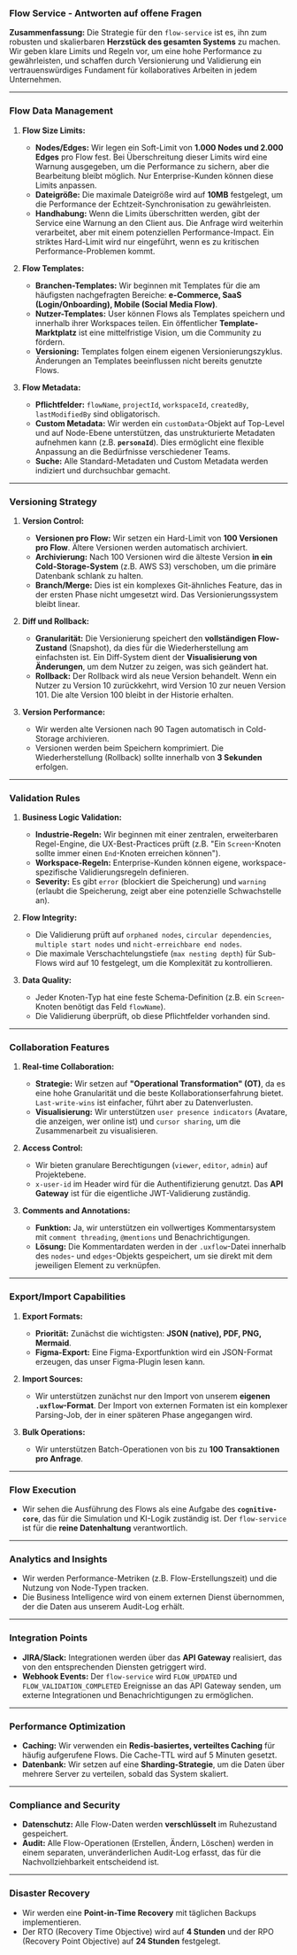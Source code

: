 ### Flow Service - Antworten auf offene Fragen

**Zusammenfassung:** Die Strategie für den `flow-service` ist es, ihn zum robusten und skalierbaren **Herzstück des gesamten Systems** zu machen. Wir geben klare Limits und Regeln vor, um eine hohe Performance zu gewährleisten, und schaffen durch Versionierung und Validierung ein vertrauenswürdiges Fundament für kollaboratives Arbeiten in jedem Unternehmen.

---

### Flow Data Management

1.  **Flow Size Limits:**
    * **Nodes/Edges:** Wir legen ein Soft-Limit von **1.000 Nodes und 2.000 Edges** pro Flow fest. Bei Überschreitung dieser Limits wird eine Warnung ausgegeben, um die Performance zu sichern, aber die Bearbeitung bleibt möglich. Nur Enterprise-Kunden können diese Limits anpassen.
    * **Dateigröße:** Die maximale Dateigröße wird auf **10MB** festgelegt, um die Performance der Echtzeit-Synchronisation zu gewährleisten.
    * **Handhabung:** Wenn die Limits überschritten werden, gibt der Service eine Warnung an den Client aus. Die Anfrage wird weiterhin verarbeitet, aber mit einem potenziellen Performance-Impact. Ein striktes Hard-Limit wird nur eingeführt, wenn es zu kritischen Performance-Problemen kommt.

2.  **Flow Templates:**
    * **Branchen-Templates:** Wir beginnen mit Templates für die am häufigsten nachgefragten Bereiche: **e-Commerce, SaaS (Login/Onboarding), Mobile (Social Media Flow)**.
    * **Nutzer-Templates:** User können Flows als Templates speichern und innerhalb ihrer Workspaces teilen. Ein öffentlicher **Template-Marktplatz** ist eine mittelfristige Vision, um die Community zu fördern.
    * **Versioning:** Templates folgen einem eigenen Versionierungszyklus. Änderungen an Templates beeinflussen nicht bereits genutzte Flows.

3.  **Flow Metadata:**
    * **Pflichtfelder:** `flowName`, `projectId`, `workspaceId`, `createdBy`, `lastModifiedBy` sind obligatorisch.
    * **Custom Metadata:** Wir werden ein `customData`-Objekt auf Top-Level und auf Node-Ebene unterstützen, das unstrukturierte Metadaten aufnehmen kann (z.B. **`personaId`**). Dies ermöglicht eine flexible Anpassung an die Bedürfnisse verschiedener Teams.
    * **Suche:** Alle Standard-Metadaten und Custom Metadata werden indiziert und durchsuchbar gemacht.

---

### Versioning Strategy

1.  **Version Control:**
    * **Versionen pro Flow:** Wir setzen ein Hard-Limit von **100 Versionen pro Flow**. Ältere Versionen werden automatisch archiviert.
    * **Archivierung:** Nach 100 Versionen wird die älteste Version **in ein Cold-Storage-System** (z.B. AWS S3) verschoben, um die primäre Datenbank schlank zu halten.
    * **Branch/Merge:** Dies ist ein komplexes Git-ähnliches Feature, das in der ersten Phase nicht umgesetzt wird. Das Versionierungssystem bleibt linear.

2.  **Diff und Rollback:**
    * **Granularität:** Die Versionierung speichert den **vollständigen Flow-Zustand** (Snapshot), da dies für die Wiederherstellung am einfachsten ist. Ein Diff-System dient der **Visualisierung von Änderungen**, um dem Nutzer zu zeigen, was sich geändert hat.
    * **Rollback:** Der Rollback wird als neue Version behandelt. Wenn ein Nutzer zu Version 10 zurückkehrt, wird Version 10 zur neuen Version 101. Die alte Version 100 bleibt in der Historie erhalten.

3.  **Version Performance:**
    * Wir werden alte Versionen nach 90 Tagen automatisch in Cold-Storage archivieren.
    * Versionen werden beim Speichern komprimiert. Die Wiederherstellung (Rollback) sollte innerhalb von **3 Sekunden** erfolgen.

---

### Validation Rules

1.  **Business Logic Validation:**
    * **Industrie-Regeln:** Wir beginnen mit einer zentralen, erweiterbaren Regel-Engine, die UX-Best-Practices prüft (z.B. "Ein `Screen`-Knoten sollte immer einen `End`-Knoten erreichen können").
    * **Workspace-Regeln:** Enterprise-Kunden können eigene, workspace-spezifische Validierungsregeln definieren.
    * **Severity:** Es gibt `error` (blockiert die Speicherung) und `warning` (erlaubt die Speicherung, zeigt aber eine potenzielle Schwachstelle an).

2.  **Flow Integrity:**
    * Die Validierung prüft auf `orphaned nodes`, `circular dependencies`, `multiple start nodes` und `nicht-erreichbare end nodes`.
    * Die maximale Verschachtelungstiefe (`max nesting depth`) für Sub-Flows wird auf 10 festgelegt, um die Komplexität zu kontrollieren.

3.  **Data Quality:**
    * Jeder Knoten-Typ hat eine feste Schema-Definition (z.B. ein `Screen`-Knoten benötigt das Feld `flowName`).
    * Die Validierung überprüft, ob diese Pflichtfelder vorhanden sind.

---

### Collaboration Features

1.  **Real-time Collaboration:**
    * **Strategie:** Wir setzen auf **"Operational Transformation" (OT)**, da es eine hohe Granularität und die beste Kollaborationserfahrung bietet. `Last-write-wins` ist einfacher, führt aber zu Datenverlusten.
    * **Visualisierung:** Wir unterstützen `user presence indicators` (Avatare, die anzeigen, wer online ist) und `cursor sharing`, um die Zusammenarbeit zu visualisieren.

2.  **Access Control:**
    * Wir bieten granulare Berechtigungen (`viewer`, `editor`, `admin`) auf Projektebene.
    * `x-user-id` im Header wird für die Authentifizierung genutzt. Das **API Gateway** ist für die eigentliche JWT-Validierung zuständig.

3.  **Comments and Annotations:**
    * **Funktion:** Ja, wir unterstützen ein vollwertiges Kommentarsystem mit `comment threading`, `@mentions` und Benachrichtigungen.
    * **Lösung:** Die Kommentardaten werden in der `.uxflow`-Datei innerhalb des `nodes`- und `edges`-Objekts gespeichert, um sie direkt mit dem jeweiligen Element zu verknüpfen.

---

### Export/Import Capabilities

1.  **Export Formats:**
    * **Priorität:** Zunächst die wichtigsten: **JSON (native), PDF, PNG, Mermaid**.
    * **Figma-Export:** Eine Figma-Exportfunktion wird ein JSON-Format erzeugen, das unser Figma-Plugin lesen kann.

2.  **Import Sources:**
    * Wir unterstützen zunächst nur den Import von unserem **eigenen `.uxflow`-Format**. Der Import von externen Formaten ist ein komplexer Parsing-Job, der in einer späteren Phase angegangen wird.

3.  **Bulk Operations:**
    * Wir unterstützen Batch-Operationen von bis zu **100 Transaktionen pro Anfrage**.

---

### Flow Execution

* Wir sehen die Ausführung des Flows als eine Aufgabe des **`cognitive-core`**, das für die Simulation und KI-Logik zuständig ist. Der `flow-service` ist für die **reine Datenhaltung** verantwortlich.

---

### Analytics and Insights

* Wir werden Performance-Metriken (z.B. Flow-Erstellungszeit) und die Nutzung von Node-Typen tracken.
* Die Business Intelligence wird von einem externen Dienst übernommen, der die Daten aus unserem Audit-Log erhält.

---

### Integration Points

* **JIRA/Slack:** Integrationen werden über das **API Gateway** realisiert, das von den entsprechenden Diensten getriggert wird.
* **Webhook Events:** Der `flow-service` wird `FLOW_UPDATED` und `FLOW_VALIDATION_COMPLETED` Ereignisse an das API Gateway senden, um externe Integrationen und Benachrichtigungen zu ermöglichen.

---

### Performance Optimization

* **Caching:** Wir verwenden ein **Redis-basiertes, verteiltes Caching** für häufig aufgerufene Flows. Die Cache-TTL wird auf 5 Minuten gesetzt.
* **Datenbank:** Wir setzen auf eine **Sharding-Strategie**, um die Daten über mehrere Server zu verteilen, sobald das System skaliert.

---

### Compliance and Security

* **Datenschutz:** Alle Flow-Daten werden **verschlüsselt** im Ruhezustand gespeichert.
* **Audit:** Alle Flow-Operationen (Erstellen, Ändern, Löschen) werden in einem separaten, unveränderlichen Audit-Log erfasst, das für die Nachvollziehbarkeit entscheidend ist.

---

### Disaster Recovery

* Wir werden eine **Point-in-Time Recovery** mit täglichen Backups implementieren.
* Der RTO (Recovery Time Objective) wird auf **4 Stunden** und der RPO (Recovery Point Objective) auf **24 Stunden** festgelegt.